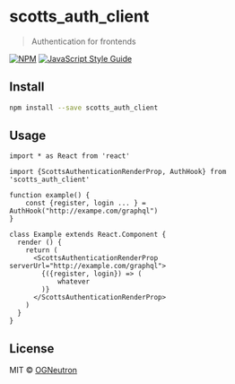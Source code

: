 # scotts_auth_client

> Authentication for frontends

[![NPM](https://img.shields.io/npm/v/scotts_auth_client.svg)](https://www.npmjs.com/package/scotts_auth_client) [![JavaScript Style Guide](https://img.shields.io/badge/code_style-standard-brightgreen.svg)](https://standardjs.com)

## Install

```bash
npm install --save scotts_auth_client
```

## Usage

```tsx
import * as React from 'react'

import {ScottsAuthenticationRenderProp, AuthHook} from 'scotts_auth_client'

function example() {
    const {register, login ... } = AuthHook("http://exampe.com/graphql")
}

class Example extends React.Component {
  render () {
    return (
      <ScottsAuthenticationRenderProp serverUrl="http://example.com/graphql">
        {({register, login}) => (
            whatever
        )}
      </ScottsAuthenticationRenderProp>
    )
  }
}
```

## License

MIT © [OGNeutron](https://github.com/OGNeutron)
